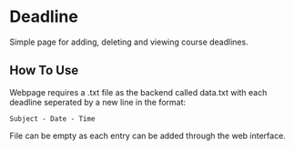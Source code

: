Deadline
========

Simple page for adding, deleting and viewing course deadlines.


How To Use
-----------
Webpage requires a .txt file as the backend called data.txt with each deadline seperated by a new line in the format:

`Subject - Date - Time`

File can be empty as each entry can be added through the web interface.
